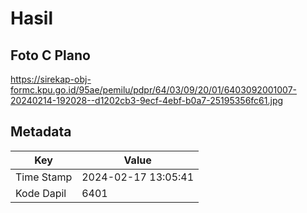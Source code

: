 # Hasil

## Foto C Plano

https://sirekap-obj-formc.kpu.go.id/95ae/pemilu/pdpr/64/03/09/20/01/6403092001007-20240214-192028--d1202cb3-9ecf-4ebf-b0a7-25195356fc61.jpg


## Metadata

| Key        | Value               |
| ---------- | ------------------- |
| Time Stamp | 2024-02-17 13:05:41 |
| Kode Dapil | 6401                |



